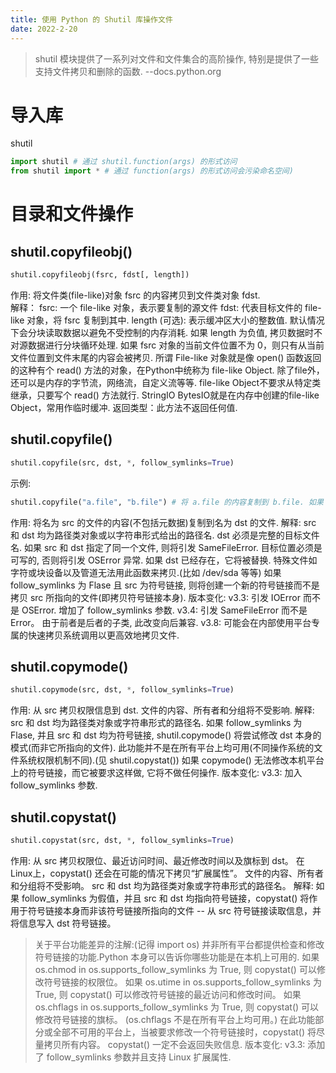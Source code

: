 ```yaml
---
title: 使用 Python 的 Shutil 库操作文件
date: 2022-2-20
---
```

> shutil 模块提供了一系列对文件和文件集合的高阶操作, 特别是提供了一些支持文件拷贝和删除的函数.  --docs.python.org
# 导入库
shutil
```python
import shutil # 通过 shutil.function(args) 的形式访问
from shutil import * # 通过 function(args) 的形式访问会污染命名空间)
```
# 目录和文件操作
## shutil.copyfileobj()
```python
shutil.copyfileobj(fsrc, fdst[, length])
```
作用: 将文件类(file-like)对象 fsrc 的内容拷贝到文件类对象 fdst.  
解释：
fsrc: 一个 file-like 对象，表示要复制的源文件
fdst: 代表目标文件的 file-like 对象，将 fsrc 复制到其中.
length (可选): 表示缓冲区大小的整数值. 默认情况下会分块读取数据以避免不受控制的内存消耗. 如果 length 为负值, 拷贝数据时不对源数据进行分块循环处理. 如果 fsrc 对象的当前文件位置不为 0，则只有从当前文件位置到文件末尾的内容会被拷贝.
所谓 File-like 对象就是像 open() 函数返回的这种有个 read() 方法的对象，在Python中统称为 file-like Object. 除了file外，还可以是内存的字节流，网络流，自定义流等等. file-like Object不要求从特定类继承，只要写个 read() 方法就行.
StringIO BytesIO就是在内存中创建的file-like Object，常用作临时缓冲.
返回类型：此方法不返回任何值.
## shutil.copyfile()
```python
shutil.copyfile(src, dst, *, follow_symlinks=True)
```
示例:
```python
shutil.copyfile("a.file", "b.file") # 将 a.file 的内容复制到 b.file. 如果 a.file 指向 c.file, 则 b.file 指向 c.file, 而非复制 c.file
```
作用: 将名为 src 的文件的内容(不包括元数据)复制到名为 dst 的文件.
解释:
src 和 dst 均为路径类对象或以字符串形式给出的路径名.
dst 必须是完整的目标文件名.
如果 src 和 dst 指定了同一个文件, 则将引发 SameFileError.
目标位置必须是可写的, 否则将引发 OSError 异常. 如果 dst 已经存在，它将被替换.
特殊文件如字符或块设备以及管道无法用此函数来拷贝.(比如 /dev/sda 等等)
如果 follow_symlinks 为 Flase 且 src 为符号链接, 则将创建一个新的符号链接而不是拷贝 src 所指向的文件(即拷贝符号链接本身).
版本变化:
v3.3: 引发 IOError 而不是 OSError. 增加了 follow_symlinks 参数.
v3.4: 引发 SameFileError 而不是 Error。 由于前者是后者的子类, 此改变向后兼容.
v3.8: 可能会在内部使用平台专属的快速拷贝系统调用以更高效地拷贝文件.
## shutil.copymode()
```python
shutil.copymode(src, dst, *, follow_symlinks=True)
```
作用: 从 src 拷贝权限信息到 dst. 文件的内容、所有者和分组将不受影响.
解释:
src 和 dst 均为路径类对象或字符串形式的路径名.
如果 follow_symlinks 为 Flase, 并且 src 和 dst 均为符号链接, shutil.copymode() 将尝试修改 dst 本身的模式(而非它所指向的文件).
此功能并不是在所有平台上均可用(不同操作系统的文件系统权限机制不同).(见 shutil.copystat())
如果 copymode() 无法修改本机平台上的符号链接，而它被要求这样做, 它将不做任何操作.
版本变化:
v3.3: 加入 follow_symlinks 参数.
## shutil.copystat()
```python
shutil.copystat(src, dst, *, follow_symlinks=True)
```
作用: 从 src 拷贝权限位、最近访问时间、最近修改时间以及旗标到 dst。 在 Linux上，copystat() 还会在可能的情况下拷贝“扩展属性”。 文件的内容、所有者和分组将不受影响。 src 和 dst 均为路径类对象或字符串形式的路径名。
解释:
如果 follow_symlinks 为假值，并且 src 和 dst 均指向符号链接，copystat() 将作用于符号链接本身而非该符号链接所指向的文件 -- 从 src 符号链接读取信息，并将信息写入 dst 符号链接。
> 关于平台功能差异的注解:(记得 import os)
> 并非所有平台都提供检查和修改符号链接的功能.Python 本身可以告诉你哪些功能是在本机上可用的.
> 如果 os.chmod in os.supports_follow_symlinks 为 True, 则 copystat() 可以修改符号链接的权限位。
> 如果 os.utime in os.supports_follow_symlinks 为 True, 则 copystat() 可以修改符号链接的最近访问和修改时间。
> 如果 os.chflags in os.supports_follow_symlinks 为 True, 则 copystat() 可以修改符号链接的旗标。 (os.chflags 不是在所有平台上均可用。)
在此功能部分或全部不可用的平台上，当被要求修改一个符号链接时，copystat() 将尽量拷贝所有内容。 copystat() 一定不会返回失败信息.
版本变化:
v3.3: 添加了 follow_symlinks 参数并且支持 Linux 扩展属性.
